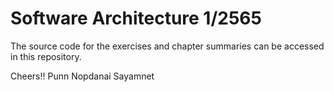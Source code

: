 # Software Architecture 1/2565

The source code for the exercises and chapter summaries can be accessed in this repository.

Cheers!!
Punn Nopdanai Sayamnet
